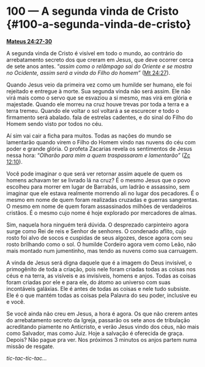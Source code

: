 # 100 — A segunda vinda de Cristo {#100-a-segunda-vinda-de-cristo}

[**Mateus 24:27-30**](http://bibliaonline.com.br/acf/mt/24/27-30)

A segunda vinda de Cristo é visível em todo o mundo, ao contrário do arrebatamento secreto dos que creram em Jesus, que deve ocorrer cerca de sete anos antes. “_assim como o relâmpago sai do Oriente e se mostra no Ocidente, assim será a vinda do Filho do homem”_ ([Mt 24:27](http://bibliaonline.com.br/acf/mt/24/27)).

Quando Jesus veio da primeira vez como um humilde ser humano, ele foi rejeitado e entregue à morte. Sua segunda vinda não será assim. Ele não virá mais como o servo que se esvaziou a si mesmo, mas virá em glória e majestade. Quando ele morreu na cruz houve trevas por toda a terra e a terra tremeu. Quando ele voltar o sol voltará a se escurecer e todo o firmamento será abalado. fala de estrelas cadentes, e do sinal do Filho do Homem sendo visto por todos no céu.

Aí sim vai cair a ficha para muitos. Todas as nações do mundo se lamentarão quando virem o Filho do Homem vindo nas nuvens do céu com poder e grande glória. O profeta Zacarias revela os sentimentos de Jesus nessa hora: “_Olharão para mim a quem traspassaram e lamentarão”_ ([Zc 12:10](http://bibliaonline.com.br/acf/zc/12/10)).

Você pode imaginar o que será ver retornar assim aquele de quem os homens achavam ter se livrado lá na cruz? É o mesmo Jesus que o povo escolheu para morrer em lugar de Barrabás, um ladrão e assassino, sem imaginar que ele estava realmente morrendo ali no lugar dos pecadores. É o mesmo em nome de quem foram realizadas cruzadas e guerras sangrentas. O mesmo em nome de quem foram assassinados milhões de verdadeiros cristãos. É o mesmo cujo nome é hoje explorado por mercadores de almas.

Sim, naquela hora ninguém terá dúvida. O desprezado carpinteiro agora surge como Rei de reis e Senhor de senhores. O condenado aflito, cujo rosto foi alvo de socos e cuspidas de seus algozes, desce agora com seu rosto brilhando como o sol. O humilde Cordeiro agora vem como Leão, não mais montado num jumentinho, mas tendo as nuvens como sua carruagem.

A vinda de Jesus será digna daquele que é a imagem do Deus invisível, o primogênito de toda a criação, pois nele foram criadas todas as coisas nos céus e na terra, as visíveis e as invisíveis, homens e anjos. Todas as coisas foram criadas por ele e para ele, do átomo ao universo com suas incontáveis galáxias. Ele é antes de todas as coisas e nele tudo subsiste. Ele é o que mantém todas as coisas pela Palavra do seu poder, inclusive eu e você.

Se você ainda não creu em Jesus, a hora é agora. Os que não crerem antes do arrebatamento secreto da Igreja, passarão os sete anos de tribulação acreditando piamente no Anticristo, e verão Jesus vindo dos céus, não mais como Salvador, mas como Juiz. Hoje a salvação é oferecida de graça. Depois? Não pague pra ver. Nos próximos 3 minutos os anjos partem numa missão de resgate.

_tic-tac-tic-tac..._